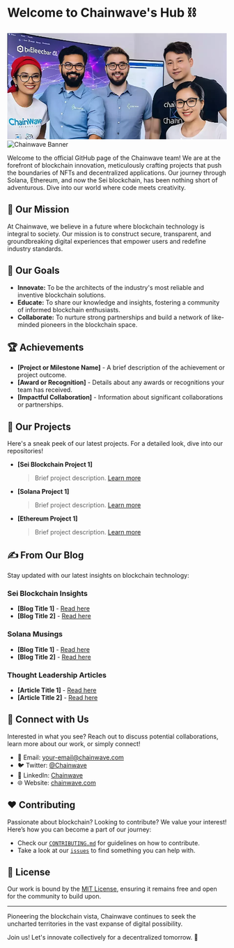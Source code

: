 # Welcome to Chainwave's Hub :chains:

![Chainwave Banner](assets/banner.png)
![Chainwave Banner](assets/workspace.png)

Welcome to the official GitHub page of the Chainwave team! We are at the forefront of blockchain innovation, meticulously crafting projects that push the boundaries of NFTs and decentralized applications. Our journey through Solana, Ethereum, and now the Sei blockchain, has been nothing short of adventurous. Dive into our world where code meets creativity.

## :compass: Our Mission

At Chainwave, we believe in a future where blockchain technology is integral to society. Our mission is to construct secure, transparent, and groundbreaking digital experiences that empower users and redefine industry standards.

## :dart: Our Goals

- **Innovate:** To be the architects of the industry's most reliable and inventive blockchain solutions.
- **Educate:** To share our knowledge and insights, fostering a community of informed blockchain enthusiasts.
- **Collaborate:** To nurture strong partnerships and build a network of like-minded pioneers in the blockchain space.

## :trophy: Achievements

- **[Project or Milestone Name]** - A brief description of the achievement or project outcome.
- **[Award or Recognition]** - Details about any awards or recognitions your team has received.
- **[Impactful Collaboration]** - Information about significant collaborations or partnerships.

## :ledger: Our Projects

Here's a sneak peek of our latest projects. For a detailed look, dive into our repositories!

- **[Sei Blockchain Project 1]**
  > Brief project description. [Learn more](link-to-repo-or-project-page)
 
- **[Solana Project 1]**
  > Brief project description. [Learn more](link-to-repo-or-project-page)

- **[Ethereum Project 1]**
  > Brief project description. [Learn more](link-to-repo-or-project-page)

## :writing_hand: From Our Blog

Stay updated with our latest insights on blockchain technology:

### Sei Blockchain Insights
- **[Blog Title 1]** - [Read here](link-to-blog-post)
- **[Blog Title 2]** - [Read here](link-to-blog-post)

### Solana Musings
- **[Blog Title 1]** - [Read here](link-to-blog-post)
- **[Blog Title 2]** - [Read here](link-to-blog-post)

### Thought Leadership Articles
- **[Article Title 1]** - [Read here](link-to-article)
- **[Article Title 2]** - [Read here](link-to-article)

## :handshake: Connect with Us

Interested in what you see? Reach out to discuss potential collaborations, learn more about our work, or simply connect!

- :email: Email: [your-email@chainwave.com](mailto:your-email@chainwave.com)
- :bird: Twitter: [@Chainwave](link-to-twitter)
- :office: LinkedIn: [Chainwave](link-to-linkedin)
- :globe_with_meridians: Website: [chainwave.com](link-to-website)

## :heart: Contributing

Passionate about blockchain? Looking to contribute? We value your interest! Here’s how you can become a part of our journey:

- Check our [`CONTRIBUTING.md`](link-to-contributing-file) for guidelines on how to contribute.
- Take a look at our [`issues`](link-to-issues) to find something you can help with.

## :scroll: License

Our work is bound by the [MIT License](link-to-license-file), ensuring it remains free and open for the community to build upon. 

---

Pioneering the blockchain vista, Chainwave continues to seek the uncharted territories in the vast expanse of digital possibility.

Join us! Let's innovate collectively for a decentralized tomorrow. 🚀

